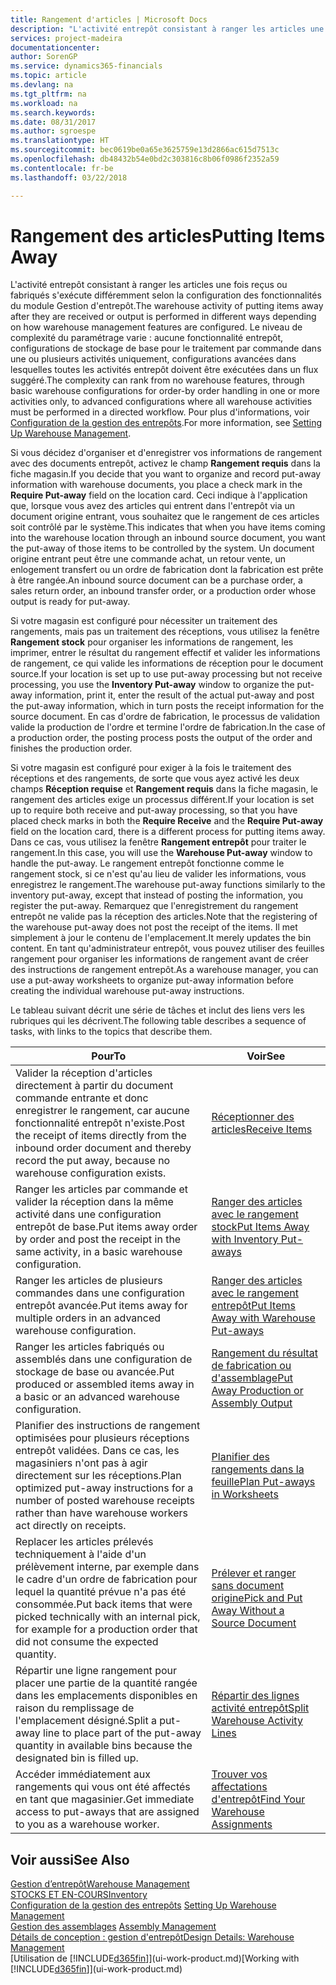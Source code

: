 ```yaml
---
title: Rangement d'articles | Microsoft Docs
description: "L'activité entrepôt consistant à ranger les articles une fois reçus ou fabriqués s'exécute différemment selon la configuration des fonctionnalités du module Gestion d'entrepôt."
services: project-madeira
documentationcenter: 
author: SorenGP
ms.service: dynamics365-financials
ms.topic: article
ms.devlang: na
ms.tgt_pltfrm: na
ms.workload: na
ms.search.keywords: 
ms.date: 08/31/2017
ms.author: sgroespe
ms.translationtype: HT
ms.sourcegitcommit: bec0619be0a65e3625759e13d2866ac615d7513c
ms.openlocfilehash: db48432b54e0bd2c303816c8b06f0986f2352a59
ms.contentlocale: fr-be
ms.lasthandoff: 03/22/2018

---
```

# <a name="putting-items-away"></a><span data-ttu-id="d71f5-103">Rangement des articles</span><span class="sxs-lookup"><span data-stu-id="d71f5-103">Putting Items Away</span></span>
<span data-ttu-id="d71f5-104">L'activité entrepôt consistant à ranger les articles une fois reçus ou fabriqués s'exécute différemment selon la configuration des fonctionnalités du module Gestion d'entrepôt.</span><span class="sxs-lookup"><span data-stu-id="d71f5-104">The warehouse activity of putting items away after they are received or output is performed in different ways depending on how warehouse management features are configured.</span></span> <span data-ttu-id="d71f5-105">Le niveau de complexité du paramétrage varie : aucune fonctionnalité entrepôt, configurations de stockage de base pour le traitement par commande dans une ou plusieurs activités uniquement, configurations avancées dans lesquelles toutes les activités entrepôt doivent être exécutées dans un flux suggéré.</span><span class="sxs-lookup"><span data-stu-id="d71f5-105">The complexity can rank from no warehouse features, through basic warehouse configurations for order-by order handling in one or more activities only, to advanced configurations where all warehouse activities must be performed in a directed workflow.</span></span> <span data-ttu-id="d71f5-106">Pour plus d'informations, voir [Configuration de la gestion des entrepôts](warehouse-setup-warehouse.md).</span><span class="sxs-lookup"><span data-stu-id="d71f5-106">For more information, see [Setting Up Warehouse Management](warehouse-setup-warehouse.md).</span></span>

<span data-ttu-id="d71f5-107">Si vous décidez d'organiser et d'enregistrer vos informations de rangement avec des documents entrepôt, activez le champ **Rangement requis** dans la fiche magasin.</span><span class="sxs-lookup"><span data-stu-id="d71f5-107">If you decide that you want to organize and record put-away information with warehouse documents, you place a check mark in the **Require Put-away** field on the location card.</span></span> <span data-ttu-id="d71f5-108">Ceci indique à l'application que, lorsque vous avez des articles qui entrent dans l'entrepôt via un document origine entrant, vous souhaitez que le rangement de ces articles soit contrôlé par le système.</span><span class="sxs-lookup"><span data-stu-id="d71f5-108">This indicates that when you have items coming into the warehouse location through an inbound source document, you want the put-away of those items to be controlled by the system.</span></span> <span data-ttu-id="d71f5-109">Un document origine entrant peut être une commande achat, un retour vente, un enlogement transfert ou un ordre de fabrication dont la fabrication est prête à être rangée.</span><span class="sxs-lookup"><span data-stu-id="d71f5-109">An inbound source document can be a purchase order, a sales return order, an inbound transfer order, or a production order whose output is ready for put-away.</span></span>  

<span data-ttu-id="d71f5-110">Si votre magasin est configuré pour nécessiter un traitement des rangements, mais pas un traitement des réceptions, vous utilisez la fenêtre **Rangement stock** pour organiser les informations de rangement, les imprimer, entrer le résultat du rangement effectif et valider les informations de rangement, ce qui valide les informations de réception pour le document source.</span><span class="sxs-lookup"><span data-stu-id="d71f5-110">If your location is set up to use put-away processing but not receive processing, you use the **Inventory Put-away** window to organize the put-away information, print it, enter the result of the actual put-away and post the put-away information, which in turn posts the receipt information for the source document.</span></span> <span data-ttu-id="d71f5-111">En cas d'ordre de fabrication, le processus de validation valide la production de l'ordre et termine l'ordre de fabrication.</span><span class="sxs-lookup"><span data-stu-id="d71f5-111">In the case of a production order, the posting process posts the output of the order and finishes the production order.</span></span>

<span data-ttu-id="d71f5-112">Si votre magasin est configuré pour exiger à la fois le traitement des réceptions et des rangements, de sorte que vous ayez activé les deux champs **Réception requise** et **Rangement requis** dans la fiche magasin, le rangement des articles exige un processus différent.</span><span class="sxs-lookup"><span data-stu-id="d71f5-112">If your location is set up to require both receive and put-away processing, so that you have placed check marks in both the **Require Receive** and the **Require Put-away** field on the location card, there is a different process for putting items away.</span></span> <span data-ttu-id="d71f5-113">Dans ce cas, vous utilisez la fenêtre **Rangement entrepôt** pour traiter le rangement.</span><span class="sxs-lookup"><span data-stu-id="d71f5-113">In this case, you will use the **Warehouse Put-away** window to handle the put-away.</span></span> <span data-ttu-id="d71f5-114">Le rangement entrepôt fonctionne comme le rangement stock, si ce n'est qu'au lieu de valider les informations, vous enregistrez le rangement.</span><span class="sxs-lookup"><span data-stu-id="d71f5-114">The warehouse put-away functions similarly to the inventory put-away, except that instead of posting the information, you register the put-away.</span></span> <span data-ttu-id="d71f5-115">Remarquez que l'enregistrement du rangement entrepôt ne valide pas la réception des articles.</span><span class="sxs-lookup"><span data-stu-id="d71f5-115">Note that the registering of the warehouse put-away does not post the receipt of the items.</span></span> <span data-ttu-id="d71f5-116">Il met simplement à jour le contenu de l'emplacement.</span><span class="sxs-lookup"><span data-stu-id="d71f5-116">It merely updates the bin content.</span></span> <span data-ttu-id="d71f5-117">En tant qu'administrateur entrepôt, vous pouvez utiliser des feuilles rangement pour organiser les informations de rangement avant de créer des instructions de rangement entrepôt.</span><span class="sxs-lookup"><span data-stu-id="d71f5-117">As a warehouse manager, you can use a put-away worksheets to organize put-away information before creating the individual warehouse put-away instructions.</span></span>

<span data-ttu-id="d71f5-118">Le tableau suivant décrit une série de tâches et inclut des liens vers les rubriques qui les décrivent.</span><span class="sxs-lookup"><span data-stu-id="d71f5-118">The following table describes a sequence of tasks, with links to the topics that describe them.</span></span>   

|<span data-ttu-id="d71f5-119">**Pour**</span><span class="sxs-lookup"><span data-stu-id="d71f5-119">**To**</span></span>|<span data-ttu-id="d71f5-120">**Voir**</span><span class="sxs-lookup"><span data-stu-id="d71f5-120">**See**</span></span>|  
|------------|-------------|  
|<span data-ttu-id="d71f5-121">Valider la réception d'articles directement à partir du document commande entrante et donc enregistrer le rangement, car aucune fonctionnalité entrepôt n'existe.</span><span class="sxs-lookup"><span data-stu-id="d71f5-121">Post the receipt of items directly from the inbound order document and thereby record the put away, because no warehouse configuration exists.</span></span>|[<span data-ttu-id="d71f5-122">Réceptionner des articles</span><span class="sxs-lookup"><span data-stu-id="d71f5-122">Receive Items</span></span>](warehouse-how-receive-items.md)|  
|<span data-ttu-id="d71f5-123">Ranger les articles par commande et valider la réception dans la même activité dans une configuration entrepôt de base.</span><span class="sxs-lookup"><span data-stu-id="d71f5-123">Put items away order by order and post the receipt in the same activity, in a basic warehouse configuration.</span></span>|[<span data-ttu-id="d71f5-124">Ranger des articles avec le rangement stock</span><span class="sxs-lookup"><span data-stu-id="d71f5-124">Put Items Away with Inventory Put-aways</span></span>](warehouse-how-to-put-items-away-with-inventory-put-aways.md)|  
|<span data-ttu-id="d71f5-125">Ranger les articles de plusieurs commandes dans une configuration entrepôt avancée.</span><span class="sxs-lookup"><span data-stu-id="d71f5-125">Put items away for multiple orders in an advanced warehouse configuration.</span></span>|[<span data-ttu-id="d71f5-126">Ranger des articles avec le rangement entrepôt</span><span class="sxs-lookup"><span data-stu-id="d71f5-126">Put Items Away with Warehouse Put-aways</span></span>](warehouse-how-to-put-items-away-with-warehouse-put-aways.md)|  
|<span data-ttu-id="d71f5-127">Ranger les articles fabriqués ou assemblés dans une configuration de stockage de base ou avancée.</span><span class="sxs-lookup"><span data-stu-id="d71f5-127">Put produced or assembled items away in a basic or an advanced warehouse configuration.</span></span>|[<span data-ttu-id="d71f5-128">Rangement du résultat de fabrication ou d'assemblage</span><span class="sxs-lookup"><span data-stu-id="d71f5-128">Put Away Production or Assembly Output</span></span>](warehouse-how-to-put-away-production-output.md)|
|<span data-ttu-id="d71f5-129">Planifier des instructions de rangement optimisées pour plusieurs réceptions entrepôt validées. Dans ce cas, les magasiniers n'ont pas à agir directement sur les réceptions.</span><span class="sxs-lookup"><span data-stu-id="d71f5-129">Plan optimized put-away instructions for a number of posted warehouse receipts rather than have warehouse workers act directly on receipts.</span></span>|[<span data-ttu-id="d71f5-130">Planifier des rangements dans la feuille</span><span class="sxs-lookup"><span data-stu-id="d71f5-130">Plan Put-aways in Worksheets</span></span>](warehouse-how-to-plan-put-aways-in-worksheets.md)|  
|<span data-ttu-id="d71f5-131">Replacer les articles prélevés techniquement à l'aide d'un prélèvement interne, par exemple dans le cadre d'un ordre de fabrication pour lequel la quantité prévue n'a pas été consommée.</span><span class="sxs-lookup"><span data-stu-id="d71f5-131">Put back items that were picked technically with an internal pick, for example for a production order that did not consume the expected quantity.</span></span>|[<span data-ttu-id="d71f5-132">Prélever et ranger sans document origine</span><span class="sxs-lookup"><span data-stu-id="d71f5-132">Pick and Put Away Without a Source Document</span></span>](warehouse-how-to-create-put-aways-from-internal-put-aways.md)|
|<span data-ttu-id="d71f5-133">Répartir une ligne rangement pour placer une partie de la quantité rangée dans les emplacements disponibles en raison du remplissage de l'emplacement désigné.</span><span class="sxs-lookup"><span data-stu-id="d71f5-133">Split a put-away line to place part of the put-away quantity in available bins because the designated bin is filled up.</span></span>|[<span data-ttu-id="d71f5-134">Répartir des lignes activité entrepôt</span><span class="sxs-lookup"><span data-stu-id="d71f5-134">Split Warehouse Activity Lines</span></span>](warehouse-how-to-split-warehouse-activity-lines.md)|
|<span data-ttu-id="d71f5-135">Accéder immédiatement aux rangements qui vous ont été affectés en tant que magasinier.</span><span class="sxs-lookup"><span data-stu-id="d71f5-135">Get immediate access to put-aways that are assigned to you as a warehouse worker.</span></span>|[<span data-ttu-id="d71f5-136">Trouver vos affectations d'entrepôt</span><span class="sxs-lookup"><span data-stu-id="d71f5-136">Find Your Warehouse Assignments</span></span>](warehouse-how-to-find-your-warehouse-assignments.md)|    

## <a name="see-also"></a><span data-ttu-id="d71f5-137">Voir aussi</span><span class="sxs-lookup"><span data-stu-id="d71f5-137">See Also</span></span>  
[<span data-ttu-id="d71f5-138">Gestion d’entrepôt</span><span class="sxs-lookup"><span data-stu-id="d71f5-138">Warehouse Management</span></span>](warehouse-manage-warehouse.md)  
[<span data-ttu-id="d71f5-139">STOCKS ET EN-COURS</span><span class="sxs-lookup"><span data-stu-id="d71f5-139">Inventory</span></span>](inventory-manage-inventory.md)  
<span data-ttu-id="d71f5-140">[Configuration de la gestion des entrepôts](warehouse-setup-warehouse.md)   </span><span class="sxs-lookup"><span data-stu-id="d71f5-140">[Setting Up Warehouse Management](warehouse-setup-warehouse.md)   </span></span>  
<span data-ttu-id="d71f5-141">[Gestion des assemblages](assembly-assemble-items.md)  </span><span class="sxs-lookup"><span data-stu-id="d71f5-141">[Assembly Management](assembly-assemble-items.md)  </span></span>  
[<span data-ttu-id="d71f5-142">Détails de conception : gestion d'entrepôt</span><span class="sxs-lookup"><span data-stu-id="d71f5-142">Design Details: Warehouse Management</span></span>](design-details-warehouse-management.md)  
<span data-ttu-id="d71f5-143">[Utilisation de [!INCLUDE[d365fin](includes/d365fin_md.md)]](ui-work-product.md)</span><span class="sxs-lookup"><span data-stu-id="d71f5-143">[Working with [!INCLUDE[d365fin](includes/d365fin_md.md)]](ui-work-product.md)</span></span>  

